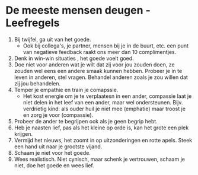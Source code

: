 # De meeste mensen deugen - Leefregels

1. Bij twijfel, ga uit van het goede.
    - Ook bij collega's, je partner, mensen bij je in de buurt, etc. een punt van negatieve feedback raakt ons meer dan 10 complimentjes.
2. Denk in win-win situaties , het goede voelt goed.
3. Doe niet voor anderen wat je wilt dat zij voor jou zouden doen, ze zouden wel eens een andere smaak kunnen hebben. Probeer je in te leven in anderen, stel vragen. Behandel anderen zoals je zou willen dat zij jou behandelen.
4. Temper je empathie en train je comapssie.
    - Het kost energie om je te verplaatesn in een ander, compassie laat je niet delen in het leef van een ander, maar wel ondersteunen. Bijv. verdrietig kind: als ouder huil je niet mee (emphatie) maar troost je en zorg je voor (compassie).
5. Probeer de ander te begrijpen ook als je geen begrip hebt.
6. Heb je naasten lief, pas als het kleine op orde is, kan het grote een plek krijgen.
7. Vermijd het nieuws, het zoomt in op uitzonderingen en rotte apels.
Steek een hand uit naar je grootste vijand.
9. Schaam je niet voor het goede. 
10. Wees realistisch. Niet cynisch, maar schenk je vertrouwen, schaam je niet, doe het goede en wees lief.